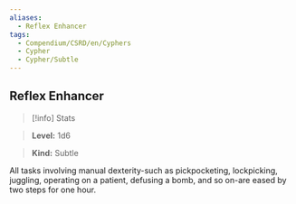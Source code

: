 ```yaml
---
aliases:
  - Reflex Enhancer
tags:
  - Compendium/CSRD/en/Cyphers
  - Cypher
  - Cypher/Subtle
---
```

  
    
## Reflex Enhancer    
>[!info] Stats    
> **Level:** 1d6    
> **Kind:** Subtle  
    
All tasks involving manual dexterity-such as pickpocketing, lockpicking, juggling, operating on a patient, defusing a bomb, and so on-are eased by two steps for one hour.